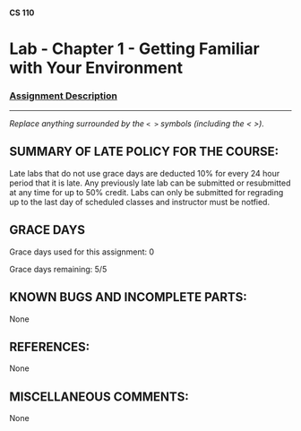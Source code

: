 #### CS 110
# Lab - Chapter 1 - Getting Familiar with Your Environment

### [Assignment Description](https://docs.google.com/document/d/1j0CNd4KglkOGcRWAJZoJ__PEirOluNjHWm0NtmvEVRo/edit?usp=sharing)

***

_Replace anything surrounded by the `< >` symbols (including the < >)._

## SUMMARY OF LATE POLICY FOR THE COURSE:
 Late labs that do not use grace days are deducted 10% for every 24 hour period that it is late. Any previously late lab can be submitted or resubmitted at any time for up to 50% credit. Labs can only be submitted for regrading up to the last day of scheduled classes and instructor must be notfied.

## GRACE DAYS
Grace days used for this assignment: 0

Grace days remaining: 5/5

## KNOWN BUGS AND INCOMPLETE PARTS:
 None

## REFERENCES:
 None

## MISCELLANEOUS COMMENTS:
 None
